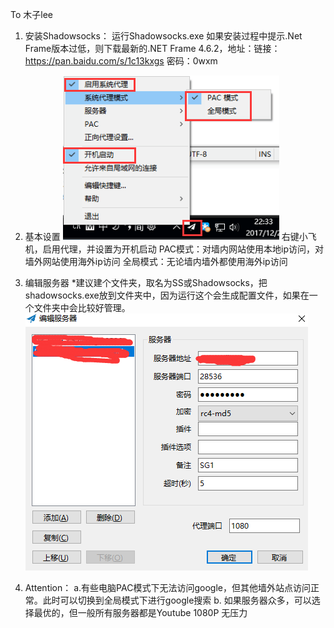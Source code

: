 To 木子lee
1. 安装Shadowsocks：
	运行Shadowsocks.exe
	如果安装过程中提示.Net Frame版本过低，则下载最新的.NET Frame 4.6.2，地址：链接：https://pan.baidu.com/s/1c13kxgs 密码：0wxm

2. 基本设置
![Alt text](https://github.com/codermckee/Shadowsocks/raw/master/img/1.png)
右键小飞机，启用代理，并设置为开机启动
PAC模式：对墙内网站使用本地ip访问，对墙外网站使用海外ip访问
全局模式：无论墙内墙外都使用海外ip访问

3. 编辑服务器
*建议建个文件夹，取名为SS或Shadowsocks，把shadowsocks.exe放到文件夹中，因为运行这个会生成配置文件，如果在一个文件夹中会比较好管理。
![Alt text](https://github.com/codermckee/Shadowsocks/raw/master/img/2.png)

4. Attention：
a.有些电脑PAC模式下无法访问google，但其他墙外站点访问正常。此时可以切换到全局模式下进行google搜索
b. 如果服务器众多，可以选择最优的，但一般所有服务器都是Youtube 1080P 无压力
